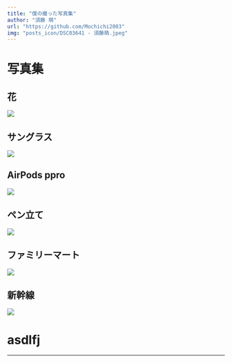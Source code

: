 ```yaml
---
title: "僕の撮った写真集"
author: "須藤 萌"
url: "https://github.com/Mochichi2003"
img: "posts_icon/DSC03641 - 須藤萌.jpeg"
---
```


# 写真集

## 花

![](https://i.imgur.com/vPA8TjW.jpg)

## サングラス

![](https://i.imgur.com/SENObxI.jpg)

## AirPods ppro

![](https://i.imgur.com/GuYYgS5.jpg)

## ペン立て

![](https://i.imgur.com/lN8WbFE.jpg)

## ファミリーマート

![](https://i.imgur.com/h0eXoi4.jpg)

## 新幹線

![](https://i.imgur.com/nMZBRRv.jpg)

<h1>asdlfj</h1>
<hr />

<!-- <iframe width="100%" height="800px"src="https://www.youtube.com/embed/UFQEttrn6CQ" frameborder="0" allow="accelerometer; autoplay; clipboard-write; encrypted-media; gyroscope; picture-in-picture" allowfullscreen></iframe> -->
